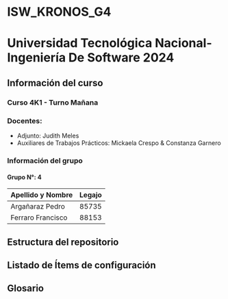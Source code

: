 # ISW_KRONOS_G4
# Universidad Tecnológica Nacional- Ingeniería De Software 2024
## Información del curso
### Curso 4K1 - Turno Mañana
### Docentes:
- Adjunto: Judith Meles
- Auxiliares de Trabajos Prácticos: Mickaela Crespo & Constanza Garnero

### Información del grupo
#### Grupo N°: 4
| Apellido y Nombre | Legajo |
|--------------|------|
| Argañaraz Pedro | 85735 |
| Ferraro Francisco | 88153 |


## Estructura del repositorio

## Listado de Ítems de configuración

## Glosario
